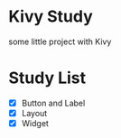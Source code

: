 # Kivy Study
 some little project with Kivy
# Study List
- [x] Button and Label
- [x] Layout
- [x] Widget
